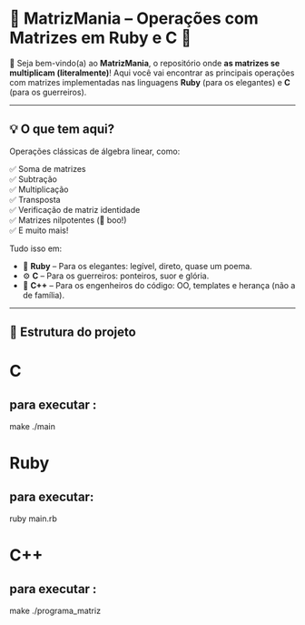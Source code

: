 



# 🧠 MatrizMania – Operações com Matrizes em Ruby e C 🧮

🎉 Seja bem-vindo(a) ao **MatrizMania**, o repositório onde **as matrizes se multiplicam (literalmente)**! Aqui você vai encontrar as principais operações com matrizes implementadas nas linguagens **Ruby** (para os elegantes) e **C** (para os guerreiros).

---

## 💡 O que tem aqui?

Operações clássicas de álgebra linear, como:

✅ Soma de matrizes  
✅ Subtração  
✅ Multiplicação  
✅ Transposta  
✅ Verificação de matriz identidade  
✅ Matrizes nilpotentes (👻 boo!)  
✅ E muito mais!

Tudo isso em:

- 🐍 **Ruby** – Para os elegantes: legível, direto, quase um poema.
- ⚙️ **C** – Para os guerreiros: ponteiros, suor e glória.
- 🧱 **C++** – Para os engenheiros do código: OO, templates e herança (não a de família).


---

## 📁 Estrutura do projeto

# C

para executar :
--

make 
./main

# Ruby

para executar:
---

ruby main.rb


# C++

para executar :
------

make
./programa_matriz
